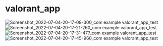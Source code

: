# valorant_app

![Screenshot_2022-07-04-20-17-08-300_com example valorant_app_test](https://user-images.githubusercontent.com/68215023/177232302-c8dc496f-c350-48b1-9093-5a6442ba8b6a.jpg)
![Screenshot_2022-07-04-20-17-21-260_com example valorant_app_test](https://user-images.githubusercontent.com/68215023/177232327-e9cf2b5c-0141-4137-adad-5416778e3a71.jpg)
![Screenshot_2022-07-04-20-17-31-477_com example valorant_app_test](https://user-images.githubusercontent.com/68215023/177232332-2dbab102-e580-4c3f-ac6e-d4c3561e1774.jpg)
![Screenshot_2022-07-04-20-17-45-960_com example valorant_app_test](https://user-images.githubusercontent.com/68215023/177232338-a1378687-a0b1-49e0-a6ed-5f3497d578d4.jpg)
